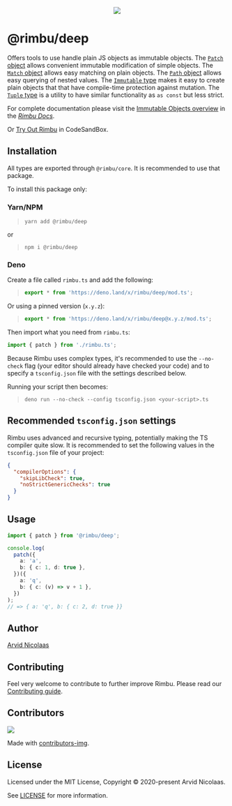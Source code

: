 <p align="center">
    <img src="https://github.com/rimbu-org/rimbu/raw/main/assets/rimbu_logo.svg" />
</p>

# @rimbu/deep

Offers tools to use handle plain JS objects as immutable objects. The [`Patch` object](https://rimbu.org/docs/deep/patch) allows convenient immutable modification of simple objects. The [`Match` object](https://rimbu.org/docs/deep/match) allows easy matching on plain objects. The [`Path` object](https://rimbu.org/docs/deep/path) allows easy querying of nested values. The [`Immutable` type](https://rimbu.org/docs/deep/immutable) makes it easy to create plain objects that that have compile-time protection against mutation. The [`Tuple` type](https://rimbu.org/docs/deep/tuple) is a utility to have similar functionality as `as const` but less strict.

For complete documentation please visit the [Immutable Objects overview](https://rimbu.org/docs/deep/overview) in the _[Rimbu Docs](https://rimbu.org)_.

Or [Try Out Rimbu](https://codesandbox.io/s/github/vitoke/rimbu-sandbox/tree/main?previewwindow=console&view=split&editorsize=65&moduleview=1&module=/src/index.ts) in CodeSandBox.

## Installation

All types are exported through `@rimbu/core`. It is recommended to use that package.

To install this package only:

### Yarn/NPM

> `yarn add @rimbu/deep`

or

> `npm i @rimbu/deep`

### Deno

Create a file called `rimbu.ts` and add the following:

> ```ts
> export * from 'https://deno.land/x/rimbu/deep/mod.ts';
> ```

Or using a pinned version (`x.y.z`):

> ```ts
> export * from 'https://deno.land/x/rimbu/deep@x.y.z/mod.ts';
> ```

Then import what you need from `rimbu.ts`:

```ts
import { patch } from './rimbu.ts';
```

Because Rimbu uses complex types, it's recommended to use the `--no-check` flag (your editor should already have checked your code) and to specify a `tsconfig.json` file with the settings described below.

Running your script then becomes:

> `deno run --no-check --config tsconfig.json <your-script>.ts`

## Recommended `tsconfig.json` settings

Rimbu uses advanced and recursive typing, potentially making the TS compiler quite slow. It is recommended to set the following values in the `tsconfig.json` file of your project:

```json
{
  "compilerOptions": {
    "skipLibCheck": true,
    "noStrictGenericChecks": true
  }
}
```

## Usage

```ts
import { patch } from '@rimbu/deep';

console.log(
  patch({
    a: 'a',
    b: { c: 1, d: true },
  })({
    a: 'q',
    b: { c: (v) => v + 1 },
  })
);
// => { a: 'q', b: { c: 2, d: true }}
```

## Author

[Arvid Nicolaas](https://github.com/vitoke)

## Contributing

Feel very welcome to contribute to further improve Rimbu. Please read our [Contributing guide](../../CONTRIBUTING.md).

## Contributors

<img src = "https://contrib.rocks/image?repo=vitoke/iternal"/>

Made with [contributors-img](https://contrib.rocks).

## License

Licensed under the MIT License, Copyright © 2020-present Arvid Nicolaas.

See [LICENSE](./LICENSE) for more information.
